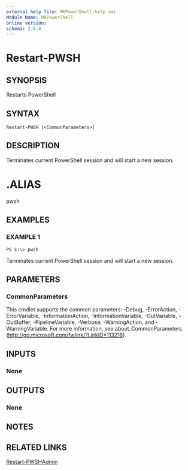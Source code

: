 ```yaml
---
external help file: MKPowerShell-help.xml
Module Name: MKPowerShell
online version:
schema: 2.0.0
---
```


# Restart-PWSH

## SYNOPSIS
Restarts PowerShell

## SYNTAX

```
Restart-PWSH [<CommonParameters>]
```

## DESCRIPTION
Terminates current PowerShell session and will start a new session.

# .ALIAS
pwsh

## EXAMPLES

### EXAMPLE 1
```
PS C:\> pwsh
```

Terminates current PowerShell session and will start a new session.

## PARAMETERS

### CommonParameters
This cmdlet supports the common parameters: -Debug, -ErrorAction, -ErrorVariable, -InformationAction, -InformationVariable, -OutVariable, -OutBuffer, -PipelineVariable, -Verbose, -WarningAction, and -WarningVariable.
For more information, see about_CommonParameters (http://go.microsoft.com/fwlink/?LinkID=113216).

## INPUTS

### None

## OUTPUTS

### None

## NOTES

## RELATED LINKS

[Restart-PWSHAdmin](https://github.com/marckassay/MKPowerShell/blob/master/docs/Restart-PWSHAdmin.md)